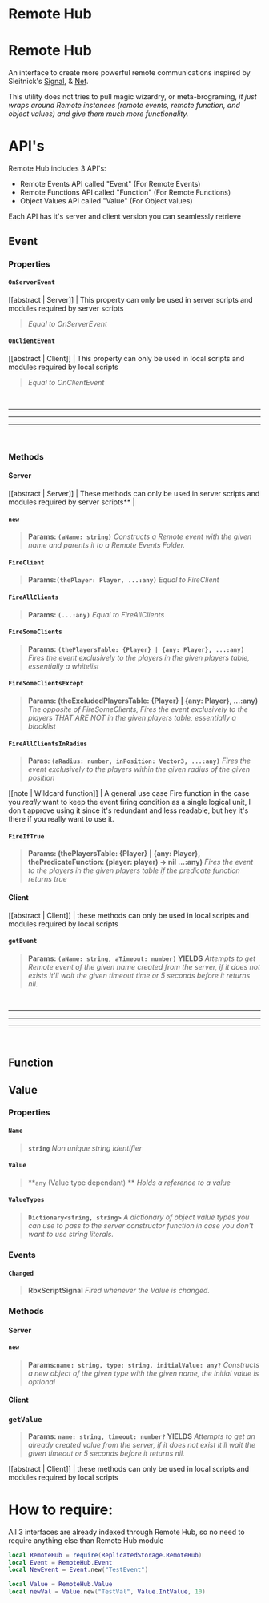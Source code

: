 # Remote Hub

# Remote Hub

An interface to create more powerful remote communications inspired by Sleitnick's [Signal](https://sleitnick.github.io/RbxUtil/api/Signal/), & [Net](https://sleitnick.github.io/RbxUtil/api/Net).

This utility does not tries to pull magic wizardry, or meta-brograming, *it just wraps around Remote instances (remote events, remote function, and object values) and give them much more functionality.*


# API's
Remote Hub includes 3 API's:
- Remote Events API called "Event" (For Remote Events)
- Remote Functions API called "Function" (For Remote Functions)
- Object Values API called "Value" (For Object values)

Each API has it's server and client version you can seamlessly retrieve

## Event
### Properties

#### `OnServerEvent`
[[abstract | Server]]
| This property can only be used in server scripts and modules required by server scripts
> *Equal to OnServerEvent*



#### `OnClientEvent`
[[abstract | Client]]
| This property can only be used in local scripts and modules required by local scripts
> *Equal to OnClientEvent*



<br>

---
---
---

<br>




### Methods

#### Server
[[abstract | Server]]
| These methods can only be used in server scripts and modules required by server scripts** |
#### `new`
>**Params: `(aName: string)`**
> *Constructs a Remote event with the given name and parents it to a Remote Events Folder.*


#### `FireClient`
> **Params:`(thePlayer: Player, ...:any)`**
> *Equal to FireClient*



#### `FireAllClients`
>**Params: `(...:any)`**
> *Equal to FireAllClients*
 




#### `FireSomeClients`
>**Params: `(thePlayersTable: {Player} | {any: Player}, ...:any)`**
> *Fires the event exclusively to the players in the given players table, essentially a whitelist*



#### `FireSomeClientsExcept`
>**Params: (theExcludedPlayersTable: {Player} | {any: Player}, ...:any)**
> *The opposite of FireSomeClients, Fires the event exclusively to the players THAT ARE NOT in the given players table, essentially a blacklist*





#### `FireAllClientsInRadius`
>**Paras: `(aRadius: number, inPosition: Vector3, ...:any)`**
> *Fires the event exclusively to the players within the given radius of the given position*



[[note | Wildcard function]]
| A general use case Fire function in the case you *really* want to keep the event firing condition as a single logical unit, I don't approve using it since it's redundant and less readable, but hey it's there if you really want to use it.

#### `FireIfTrue`
>**Params: (thePlayersTable: {Player} | {any: Player}, thePredicateFunction: (player: player) -> nil ...:any)**
> *Fires the event to the players in the given players table if the predicate function returns true*




#### Client
[[abstract | Client]]
| these methods can only be used in local scripts and modules required by local scripts

#### `getEvent`
> **Params: `(aName: string, aTimeout: number)` YIELDS**
> *Attempts to get Remote event of the given name created from the server, if it does not exists it'll wait the given timeout time or 5 seconds before it returns nil.*




<br>

---
---
---

<br>






## Function

## Value

### Properties

#### `Name`
>**`string`**
> *Non unique string identifier*

#### `Value`
>**`any` (Value type dependant) **
>*Holds a reference to a value*

#### `ValueTypes`
>**`Dictionary<string, string>`**
>*A dictionary of object value types you can use to pass to the server constructor function in case you don't want to use string literals.*



### Events
#### `Changed`
>**RbxScriptSignal**
>*Fired whenever the Value is changed.*




### Methods
#### Server

#### `new`
>**Params:`name: string, type: string, initialValue: any?`**
> *Constructs a new object of the given type with the given name, the initial value is optional*


#### Client 
### `getValue` 
>**Params: `name: string, timeout: number?` YIELDS** 
>*Attempts to get an already created value from the server, if it does not exist it'll wait the given timeout or 5 seconds before it returns nil.*

[[abstract | Client]]
| these methods can only be used in local scripts and modules required by local scripts




# How to require:
All 3 interfaces are already indexed through Remote Hub, so no need to require anything else than Remote Hub module

```lua
local RemoteHub = require(ReplicatedStorage.RemoteHub)
local Event = RemoteHub.Event
local NewEvent = Event.new("TestEvent")

local Value = RemoteHub.Value
local newVal = Value.new("TestVal", Value.IntValue, 10)
```